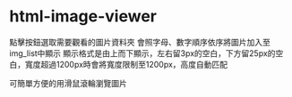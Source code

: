 # html-image-viewer
點擊按鈕選取需要觀看的圖片資料夾
會照字母、數字順序依序將圖片加入至img_list中顯示
顯示格式是由上而下顯示，左右留3px的空白，下方留25px的空白，寬度超過1200px時會將寬度限制至1200px，高度自動匹配

可簡單方便的用滑鼠滾輪瀏覽圖片
